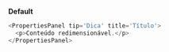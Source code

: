 **Default**

```js
<PropertiesPanel tip='Dica' title='Título'>
  <p>Conteúdo redimensionável.</p>
</PropertiesPanel>
```
